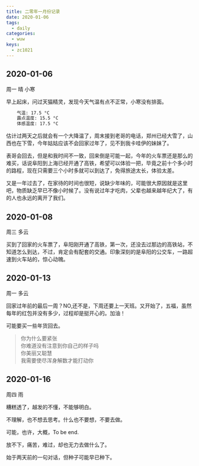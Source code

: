 ```yaml
---
title: 二零年一月份记录
date: 2020-01-06
tags:
  - daily
categories:
  - wuw
keys:
  - zc1021
---
```


## 2020-01-06

周一 晴 小寒

早上起床，问过天猫精灵，发现今天气温有点不正常，小寒没有排面。

```txt
	气温: 17.5 °C
	露点温度: 15.5 °C
	体感温度: 17.5 °C
```
估计过两天之后就会有一个大降温了，周末接到老哥的电话，郑州已经大雪了，山西也在下雪，今年姑姑应该不会回家过年了，见不到我卡哇伊的妹妹了。

表哥会回去，但是和我时间不一致，回来倒是可能一起，今年的火车票还是那么的难买，话说阜阳到上海已经开通了高铁，希望可以体验一把，毕竟之前十个多小时的路程，现在只需要三个小时多就可以到达了，免得旅途太长，体验太差。

又是一年过去了，在家待的时间也很短，说缺少年味的，可能很大原因就是这里吧，物质缺乏早已不像小时候了。没有说过年才吃肉，父辈也越来越年纪大了，有的人也永远的离开了我们。

## 2020-01-08

周三 多云

买到了回家的火车票了，阜阳刚开通了高铁，第一次，还没去过那边的高铁站，不知道怎么到达，不过，肯定会有配套的交通。印象深刻的是阜阳的公交车，一路超速到火车站的，惊心动魄。

## 2020-01-13

周一 多云

回家过年前的最后一周？NO,还不是，下周还要上一天班。又开始了，五福，虽然每年的红包并没有多少，过程却是挺开心的。加油！

可能要买一些年货回去。

> 你为什么要紧张  
> 你难道没有注意到你自己的样子吗  
> 你美丽又聪慧  
> 我需要使尽浑身解数才能打动你

## 2020-01-16

周四 雨

糟糕透了，越发的不懂，不能够明白。

不理解，也不想去思考。什么也不要想，不要去做。

可能，也许，大概，To be end.

放不下，痛苦，难过，却也无力去做什么了。

始于两天前的一句对话，但种子可能早已种下。